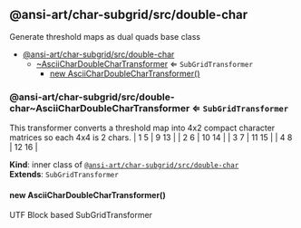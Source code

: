 <a name="module_@ansi-art/char-subgrid/src/double-char"></a>

## @ansi-art/char-subgrid/src/double-char
Generate threshold maps as dual quads base class


* [@ansi-art/char-subgrid/src/double-char](#module_@ansi-art/char-subgrid/src/double-char)
    * [~AsciiCharDoubleCharTransformer](#module_@ansi-art/char-subgrid/src/double-char..AsciiCharDoubleCharTransformer) ⇐ <code>SubGridTransformer</code>
        * [new AsciiCharDoubleCharTransformer()](#new_module_@ansi-art/char-subgrid/src/double-char..AsciiCharDoubleCharTransformer_new)

<a name="module_@ansi-art/char-subgrid/src/double-char..AsciiCharDoubleCharTransformer"></a>

### @ansi-art/char-subgrid/src/double-char~AsciiCharDoubleCharTransformer ⇐ <code>SubGridTransformer</code>
This transformer converts a threshold map into 4x2 compact character matrices so each 4x4 is 2 chars. 
   | 1 5 | 9  13 |
   | 2 6 | 10 14 |
   | 3 7 | 11 15 |
   | 4 8 | 12 16 |

**Kind**: inner class of [<code>@ansi-art/char-subgrid/src/double-char</code>](#module_@ansi-art/char-subgrid/src/double-char)  
**Extends**: <code>SubGridTransformer</code>  
<a name="new_module_@ansi-art/char-subgrid/src/double-char..AsciiCharDoubleCharTransformer_new"></a>

#### new AsciiCharDoubleCharTransformer()
UTF Block based SubGridTransformer

